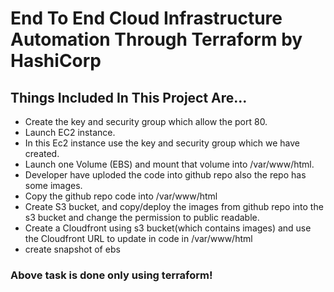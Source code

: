 # End To End Cloud Infrastructure Automation Through Terraform by HashiCorp

## Things Included In This Project Are...

- Create the key and security group which allow the port 80.
- Launch EC2 instance.
- In this Ec2 instance use the key and security group which we have created.
- Launch one Volume (EBS) and mount that volume into /var/www/html.
- Developer have uploded the code into github repo also the repo has some images.
- Copy the github repo code into /var/www/html
- Create S3 bucket, and copy/deploy the images from github repo into the s3 bucket and change the permission to public readable.
- Create a Cloudfront using s3 bucket(which contains images) and use the Cloudfront URL to  update in code in /var/www/html
- create snapshot of ebs

### Above task is done only using terraform!
